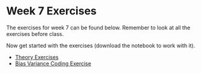 # Week 7 Exercises
The exercises for week 7 can be found below. Remember to look at all the exercises before class.

Now get started with the exercises (download the notebook to work with it).

* [Theory Exercises](theory.ipynb)
* [Bias Variance Coding Exercise](BiasVariance.ipynb)
